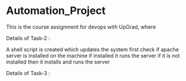 # Automation_Project

This is the course assignment for devops with UpGrad, where 

Details of Task-2 :

A shell script is created which updates the system first
  check if apache server is installed on the machine if installed it runs the server
  if it is not installed then it installs and runs the server
  
Details of Task-3 :

